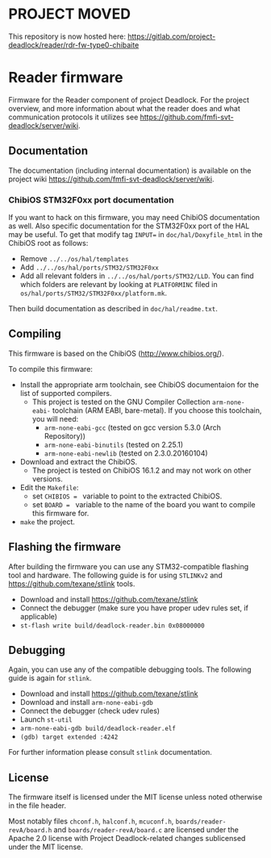 # PROJECT MOVED

This repository is now hosted here: https://gitlab.com/project-deadlock/reader/rdr-fw-type0-chibaite

# Reader firmware

Firmware for the Reader component of project Deadlock. For the project overview, and more information about what the reader does and what communication protocols it utilizes see https://github.com/fmfi-svt-deadlock/server/wiki.

## Documentation

The documentation (including internal documentation) is available on the project wiki https://github.com/fmfi-svt-deadlock/server/wiki.

### ChibiOS STM32F0xx port documentation

If you want to hack on this firmware, you may need ChibiOS documentation as well. Also specific documentation for the
STM32F0xx port of the HAL may be useful. To get that modify tag `INPUT=` in `doc/hal/Doxyfile_html` in the ChibiOS root as follows:
  - Remove `../../os/hal/templates`
  - Add `../../os/hal/ports/STM32/STM32F0xx`
  - Add all relevant folders in `../../os/hal/ports/STM32/LLD`. You can find which folders are relevant by looking at `PLATFORMINC` filed in `os/hal/ports/STM32/STM32F0xx/platform.mk`.

Then build documentation as described in `doc/hal/readme.txt`.

## Compiling

This firmware is based on the ChibiOS (http://www.chibios.org/).

To compile this firmware:
  - Install the appropriate arm toolchain, see ChibiOS documentaion for the
    list of supported compilers.
    - This project is tested on the GNU Compiler Collection `arm-none-eabi-` toolchain (ARM EABI, bare-metal). If you choose this toolchain, you will need:
      - `arm-none-eabi-gcc` (tested on gcc version 5.3.0 (Arch Repository))
      - `arm-none-eabi-binutils` (tested on 2.25.1)
      - `arm-none-eabi-newlib` (tested on 2.3.0.20160104)
  - Download and extract the ChibiOS.
    - The project is tested on ChibiOS 16.1.2 and may not work on other versions.
  - Edit the `Makefile`:
    - set `CHIBIOS = ` variable to point to the extracted ChibiOS.
    - set `BOARD = ` variable to the name of the board you want to compile this firmware for.
  - `make` the project.

## Flashing the firmware

After building the firmware you can use any STM32-compatible flashing tool and hardware.
The following guide is for using `STLINKv2` and https://github.com/texane/stlink tools.

  - Download and install https://github.com/texane/stlink
  - Connect the debugger (make sure you have proper udev rules set, if applicable)
  - `st-flash write build/deadlock-reader.bin 0x08000000`

## Debugging

Again, you can use any of the compatible debugging tools.
The following guide is again for `stlink`.

  - Download and install https://github.com/texane/stlink
  - Download and install `arm-none-eabi-gdb`
  - Connect the debugger (check udev rules)
  - Launch `st-util`
  - `arm-none-eabi-gdb build/deadlock-reader.elf`
  - `(gdb) target extended :4242`

For further information please consult `stlink` documentation.


## License

The firmware itself is licensed under the MIT license unless noted otherwise
in the file header.

Most notably files `chconf.h`, `halconf.h`, `mcuconf.h`, `boards/reader-revA/board.h`
and `boards/reader-revA/board.c` are licensed under the Apache 2.0 license with
Project Deadlock-related changes sublicensed under the MIT license.
